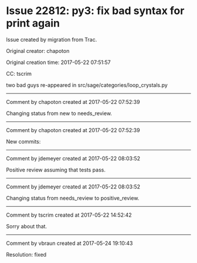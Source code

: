 # Issue 22812: py3: fix bad syntax for print again

Issue created by migration from Trac.

Original creator: chapoton

Original creation time: 2017-05-22 07:51:57

CC:  tscrim

two bad guys re-appeared in src/sage/categories/loop_crystals.py


---

Comment by chapoton created at 2017-05-22 07:52:39

Changing status from new to needs_review.


---

Comment by chapoton created at 2017-05-22 07:52:39

New commits:


---

Comment by jdemeyer created at 2017-05-22 08:03:52

Positive review assuming that tests pass.


---

Comment by jdemeyer created at 2017-05-22 08:03:52

Changing status from needs_review to positive_review.


---

Comment by tscrim created at 2017-05-22 14:52:42

Sorry about that.


---

Comment by vbraun created at 2017-05-24 19:10:43

Resolution: fixed
